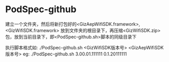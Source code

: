 # PodSpec-github

建立一个<GizWifiSDK>文件夹，然后将新打包好的<GizAepWifiSDK.framework>, <GizWifiSDK.framework> 
放到<GizWifiSDK>文件夹的根目录下，再压缩<GizWifiSDK.zip>包，放到当前目录下，即<PodSpec-github.sh>脚本的同级目录下

执行脚本格式如: ./PodSpec-github.sh <GizWifiSDK版本号> <GizAepWifiSDK版本号>
eg: ./PodSpec-github.sh 3.00.01.111111 0.1.20111111